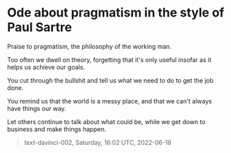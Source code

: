 # Ode about pragmatism in the style of Paul Sartre



Praise to pragmatism,
the philosophy of the working man.

Too often we dwell on theory,
 forgetting that it's only useful
 insofar as it helps us achieve our goals.

You cut through the bullshit
 and tell us what we need to do
 to get the job done.

You remind us that the world
 is a messy place,
 and that we can't always
 have things our way.

Let others continue to talk
 about what could be,
 while we get down to business
 and make things happen.

> text-davinci-002, Saturday, 16:02 UTC, 2022-06-18
